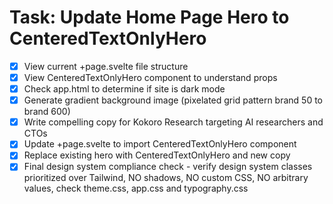 # Task: Update Home Page Hero to CenteredTextOnlyHero

- [x] View current +page.svelte file structure
- [x] View CenteredTextOnlyHero component to understand props
- [x] Check app.html to determine if site is dark mode
- [x] Generate gradient background image (pixelated grid pattern brand 50 to brand 600)
- [x] Write compelling copy for Kokoro Research targeting AI researchers and CTOs
- [x] Update +page.svelte to import CenteredTextOnlyHero component
- [x] Replace existing hero with CenteredTextOnlyHero and new copy
- [x] Final design system compliance check - verify design system classes prioritized over Tailwind, NO shadows, NO custom CSS, NO arbitrary values, check theme.css, app.css and typography.css